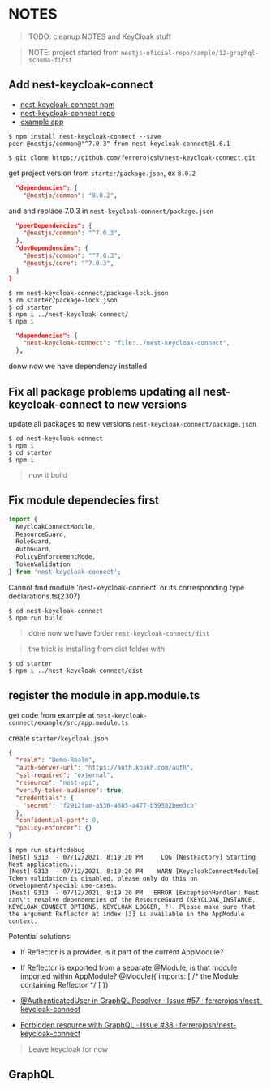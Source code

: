 # NOTES

> TODO: cleanup NOTES and KeyCloak stuff

> NOTE: project started from `nestjs-oficial-repo/sample/12-graphql-schema-first`

## Add nest-keycloak-connect

- [nest-keycloak-connect npm](https://www.npmjs.com/package/nest-keycloak-connect)
- [nest-keycloak-connect repo](https://github.com/ferrerojosh/nest-keycloak-connect)
- [example app](https://github.com/ferrerojosh/nest-keycloak-connect/tree/5544b4d06a87dd0c71d47075e4a3043f4f0e89d7/example)

```shell
$ npm install nest-keycloak-connect --save
peer @nestjs/common@"^7.0.3" from nest-keycloak-connect@1.6.1

$ git clone https://github.com/ferrerojosh/nest-keycloak-connect.git
```

get project version from `starter/package.json`, ex `8.0.2`

```json
  "dependencies": {
    "@nestjs/common": "8.0.2",
```

and and replace 7.0.3 in `nest-keycloak-connect/package.json`

```json
  "peerDependencies": {
    "@nestjs/common": "^7.0.3",
  },
  "devDependencies": {
    "@nestjs/common": "^7.0.3",
    "@nestjs/core": "^7.0.3",
  }
}
```

```shell
$ rm nest-keycloak-connect/package-lock.json
$ rm starter/package-lock.json
$ cd starter
$ npm i ../nest-keycloak-connect/
$ npm i
```

```json
  "dependencies": {
    "nest-keycloak-connect": "file:../nest-keycloak-connect",
  },
```

donw now we have dependency installed

## Fix all package problems updating all nest-keycloak-connect to new versions

update all packages to new versions `nest-keycloak-connect/package.json`

```shell
$ cd nest-keycloak-connect
$ npm i
$ cd starter
$ npm i
```

> now it build

## Fix module dependecies first

```typescript
import {
  KeycloakConnectModule,
  ResourceGuard,
  RoleGuard,
  AuthGuard,
  PolicyEnforcementMode,
  TokenValidation
} from 'nest-keycloak-connect';
```

Cannot find module 'nest-keycloak-connect' or its corresponding type declarations.ts(2307)

```shell
$ cd nest-keycloak-connect
$ npm run build
```

> done now we have folder `nest-keycloak-connect/dist`

> the trick is installing from dist folder with

```shell
$ cd starter
$ npm i ../nest-keycloak-connect/dist
```

## register the module in app.module.ts

get code from example at `nest-keycloak-connect/example/src/app.module.ts`

create `starter/keycloak.json`

```json
{
  "realm": "Demo-Realm",
  "auth-server-url": "https://auth.koakh.com/auth",
  "ssl-required": "external",
  "resource": "nest-api",
  "verify-token-audience": true,
  "credentials": {
    "secret": "f2912fae-a536-4685-a477-b59582bee3cb"
  },
  "confidential-port": 0,
  "policy-enforcer": {}
}
```

```shell
$ npm run start:debug
[Nest] 9313  - 07/12/2021, 8:19:20 PM     LOG [NestFactory] Starting Nest application...
[Nest] 9313  - 07/12/2021, 8:19:20 PM    WARN [KeycloakConnectModule] Token validation is disabled, please only do this on development/special use-cases.
[Nest] 9313  - 07/12/2021, 8:19:20 PM   ERROR [ExceptionHandler] Nest can\'t resolve dependencies of the ResourceGuard (KEYCLOAK_INSTANCE, KEYCLOAK_CONNECT_OPTIONS, KEYCLOAK_LOGGER, ?). Please make sure that the argument Reflector at index [3] is available in the AppModule context.
```

Potential solutions:
- If Reflector is a provider, is it part of the current AppModule?
- If Reflector is exported from a separate @Module, is that module imported within AppModule?
  @Module({
    imports: [ /* the Module containing Reflector */ ]
  })

- [@AuthenticatedUser in GraphQL Resolver · Issue #57 · ferrerojosh/nest-keycloak-connect](https://github.com/ferrerojosh/nest-keycloak-connect/issues/57)
- [Forbidden resource with GraphQL · Issue #38 · ferrerojosh/nest-keycloak-connect](https://github.com/ferrerojosh/nest-keycloak-connect/issues/38)

> Leave keycloak for now

## 

## GraphQL


